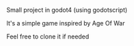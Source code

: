 Small project in godot4 (using godotscript) 

It's a simple game inspired by Age Of War

Feel free to clone it if needed
